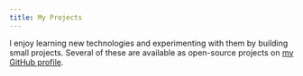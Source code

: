 ```yaml
---
title: My Projects
---
```


I enjoy learning new technologies and experimenting with them by building small projects.
Several of these are available as open-source projects on [my GitHub profile](https://github.com/matt-snider).

